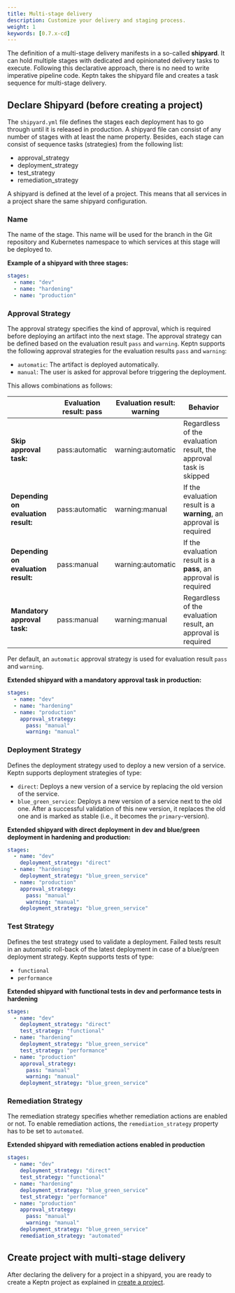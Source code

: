 ```yaml
---
title: Multi-stage delivery
description: Customize your delivery and staging process.
weight: 1
keywords: [0.7.x-cd]
---
```


The definition of a multi-stage delivery manifests in a so-called **shipyard**. It can hold multiple stages with dedicated and opinionated delivery tasks to execute. Following this declarative approach, there is no need to write imperative pipeline code. Keptn takes the shipyard file and creates a task sequence for multi-stage delivery.

## Declare Shipyard (before creating a project)

The `shipyard.yml` file defines the stages each deployment has to go through until it is released in production. A shipyard file can consist of any number of stages with at least the name property. Besides, each stage can consist of sequence tasks (strategies) from the following list:

* approval_strategy
* deployment_strategy
* test_strategy
* remediation_strategy

A shipyard is defined at the level of a project. This means that all services in a project share the same shipyard configuration. 

### Name 

The name of the stage. This name will be used for the branch in the Git repository and Kubernetes namespace to which services at this stage will be deployed to. 

**Example of a shipyard with three stages:**

```yaml
stages:
  - name: "dev"
  - name: "hardening"
  - name: "production"
```

### Approval Strategy

The approval strategy specifies the kind of approval, which is required before deploying an artifact into the next stage. The approval strategy can be defined based on the evaluation result `pass` and `warning`. Keptn supports the following approval strategies for the evaluation results `pass` and `warning`:

  * `automatic`: The artifact is deployed automatically.
  * `manual`: The user is asked for approval before triggering the deployment.

This allows combinations as follows: 


|                          | Evaluation result: pass           | Evaluation result: warning                 | Behavior  |
|--------------------------|-----------------------------------|--------------------------------------------|-----------|
| **Skip approval task:** | pass:automatic | warning:automatic | Regardless of the evaluation result, the approval task is skipped |
| **Depending on evaluation result:**   | pass:automatic | warning:manual    | If the evaluation result is a **warning**, an approval is required |
| **Depending on evaluation result:**   | pass:manual    | warning:automatic | If the evaluation result is a **pass**, an approval is required |
| **Mandatory approval task:**          | pass:manual    | warning:manual    | Regardless of the evaluation result, an approval is required |

Per default, an `automatic` approval strategy is used for evaluation result `pass` and `warning`.

**Extended shipyard with a mandatory approval task in production:**

```yaml
stages:
  - name: "dev"
  - name: "hardening"
  - name: "production"
    approval_strategy: 
      pass: "manual"
      warning: "manual"
```

### Deployment Strategy

Defines the deployment strategy used to deploy a new version of a service. Keptn supports deployment strategies of type: 

  * `direct`: Deploys a new version of a service by replacing the old version of the service.
  * `blue_green_service`: Deploys a new version of a service next to the old one. After a successful validation of this new version, it replaces the old one and is marked as stable (i.e., it becomes the `primary`-version).

**Extended shipyard with direct deployment in dev and blue/green deployment in hardening and production:**

```yaml
stages:
  - name: "dev"
    deployment_strategy: "direct"
  - name: "hardening"
    deployment_strategy: "blue_green_service"
  - name: "production"
    approval_strategy: 
      pass: "manual"
      warning: "manual"
    deployment_strategy: "blue_green_service"
```

### Test Strategy

Defines the test strategy used to validate a deployment. Failed tests result in an automatic roll-back of the latest deployment in case of a blue/green deployment strategy. Keptn supports tests of type:

  * `functional` 
  * `performance` 

**Extended shipyard with functional tests in dev and performance tests in hardening**

```yaml
stages:
  - name: "dev"
    deployment_strategy: "direct"
    test_strategy: "functional"
  - name: "hardening"
    deployment_strategy: "blue_green_service"
    test_strategy: "performance"
  - name: "production"
    approval_strategy: 
      pass: "manual"
      warning: "manual"
    deployment_strategy: "blue_green_service"
``` 

### Remediation Strategy

The remediation strategy specifies whether remediation actions are enabled or not. To enable remediation actions, the `remediation_strategy` property has to be set to `automated`.

**Extended shipyard with remediation actions enabled in production**

```yaml
stages:
  - name: "dev"
    deployment_strategy: "direct"
    test_strategy: "functional"
  - name: "hardening"
    deployment_strategy: "blue_green_service"
    test_strategy: "performance"
  - name: "production"
    approval_strategy: 
      pass: "manual"
      warning: "manual"
    deployment_strategy: "blue_green_service"
    remediation_strategy: "automated"
``` 

## Create project with multi-stage delivery

After declaring the delivery for a project in a shipyard, you are ready to create a Keptn project as explained in [create a project](../../manage/project/#create-a-project).